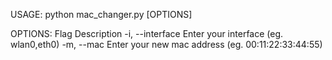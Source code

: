 USAGE: python mac_changer.py [OPTIONS]

OPTIONS: Flag Description
-i, --interface Enter your interface (eg. wlan0,eth0) -m, --mac Enter your new mac address (eg. 00:11:22:33:44:55)

